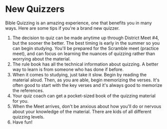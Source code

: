 # New Quizzers

Bible Quizzing is an amazing experience, one that benefits you in many ways.
Here are some tips if you're a brand new quizzer.

1. The decision to quiz can be made anytime up through District Meet #4, but the sooner the better. The best timing is early in the summer so you can begin studying. You'll be prepared for the Scramble meet (practice meet), and can focus on learning the nuances of quizzing rather than worrying about the material.
2. The rule book has all the technical information about quizzing. A better way to learn is from someone who has done if before.
3. When it comes to studying, just take it slow. Begin by reading the material aloud. Then, as you are able, begin memorizing the verses. It's often good to start with the key verses and it's always good to memorize the references.
4. Your quiz coach can get a pocket-sized book of the quizzing material for you.
5. When the Meet arrives, don't be anxious about how you'll do or nervous about your knowledge of the material. There are kids of all different quizzing levels.
6. Have fun!
